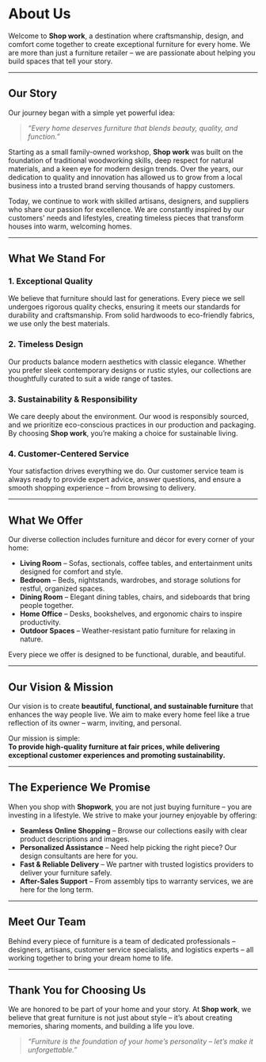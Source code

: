 # About Us

Welcome to **Shop work**, a destination where craftsmanship, design, and comfort come together to create exceptional furniture for every home. We are more than just a furniture retailer – we are passionate about helping you build spaces that tell your story.

---

## Our Story

Our journey began with a simple yet powerful idea:

> _“Every home deserves furniture that blends beauty, quality, and function.”_

Starting as a small family-owned workshop, **Shop work** was built on the foundation of traditional woodworking skills, deep respect for natural materials, and a keen eye for modern design trends. Over the years, our dedication to quality and innovation has allowed us to grow from a local business into a trusted brand serving thousands of happy customers.

Today, we continue to work with skilled artisans, designers, and suppliers who share our passion for excellence. We are constantly inspired by our customers' needs and lifestyles, creating timeless pieces that transform houses into warm, welcoming homes.

---

## What We Stand For

### **1. Exceptional Quality**

We believe that furniture should last for generations. Every piece we sell undergoes rigorous quality checks, ensuring it meets our standards for durability and craftsmanship. From solid hardwoods to eco-friendly fabrics, we use only the best materials.

### **2. Timeless Design**

Our products balance modern aesthetics with classic elegance. Whether you prefer sleek contemporary designs or rustic styles, our collections are thoughtfully curated to suit a wide range of tastes.

### **3. Sustainability & Responsibility**

We care deeply about the environment. Our wood is responsibly sourced, and we prioritize eco-conscious practices in our production and packaging. By choosing **Shop work**, you’re making a choice for sustainable living.

### **4. Customer-Centered Service**

Your satisfaction drives everything we do. Our customer service team is always ready to provide expert advice, answer questions, and ensure a smooth shopping experience – from browsing to delivery.

---

## What We Offer

Our diverse collection includes furniture and décor for every corner of your home:

- **Living Room** – Sofas, sectionals, coffee tables, and entertainment units designed for comfort and style.
- **Bedroom** – Beds, nightstands, wardrobes, and storage solutions for restful, organized spaces.
- **Dining Room** – Elegant dining tables, chairs, and sideboards that bring people together.
- **Home Office** – Desks, bookshelves, and ergonomic chairs to inspire productivity.
- **Outdoor Spaces** – Weather-resistant patio furniture for relaxing in nature.

Every piece we offer is designed to be functional, durable, and beautiful.

---

## Our Vision & Mission

Our vision is to create **beautiful, functional, and sustainable furniture** that enhances the way people live. We aim to make every home feel like a true reflection of its owner – warm, inviting, and personal.

Our mission is simple:  
**To provide high-quality furniture at fair prices, while delivering exceptional customer experiences and promoting sustainability.**

---

## The Experience We Promise

When you shop with **Shopwork**, you are not just buying furniture – you are investing in a lifestyle. We strive to make your journey enjoyable by offering:

- **Seamless Online Shopping** – Browse our collections easily with clear product descriptions and images.
- **Personalized Assistance** – Need help picking the right piece? Our design consultants are here for you.
- **Fast & Reliable Delivery** – We partner with trusted logistics providers to deliver your furniture safely.
- **After-Sales Support** – From assembly tips to warranty services, we are here for the long term.

---

## Meet Our Team

Behind every piece of furniture is a team of dedicated professionals – designers, artisans, customer service specialists, and logistics experts – all working together to bring your dream home to life.

---

## Thank You for Choosing Us

We are honored to be part of your home and your story. At **Shop work**, we believe that great furniture is not just about style – it’s about creating memories, sharing moments, and building a life you love.

> _“Furniture is the foundation of your home’s personality – let’s make it unforgettable.”_
